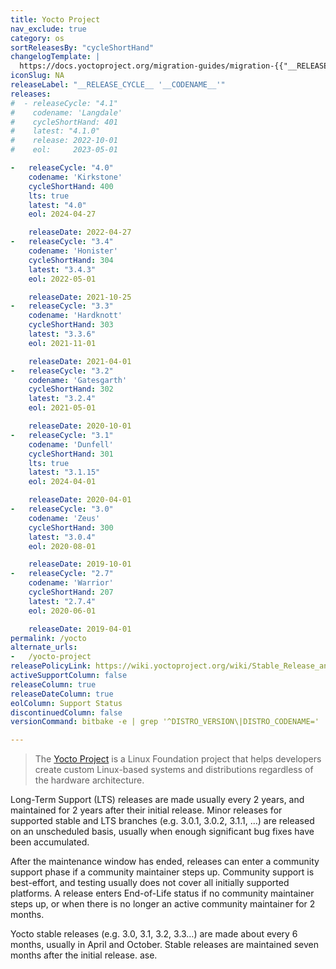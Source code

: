 ```yaml
---
title: Yocto Project
nav_exclude: true
category: os
sortReleasesBy: "cycleShortHand"
changelogTemplate: |
  https://docs.yoctoproject.org/migration-guides/migration-{{"__RELEASE_CYCLE__"| split: " " | first}}.html
iconSlug: NA
releaseLabel: "__RELEASE_CYCLE__ '__CODENAME__'"
releases:
#  - releaseCycle: "4.1"
#    codename: 'Langdale'
#    cycleShortHand: 401
#    latest: "4.1.0"
#    release: 2022-10-01
#    eol:     2023-05-01

-   releaseCycle: "4.0"
    codename: 'Kirkstone'
    cycleShortHand: 400
    lts: true
    latest: "4.0"
    eol: 2024-04-27

    releaseDate: 2022-04-27
-   releaseCycle: "3.4"
    codename: 'Honister'
    cycleShortHand: 304
    latest: "3.4.3"
    eol: 2022-05-01

    releaseDate: 2021-10-25
-   releaseCycle: "3.3"
    codename: 'Hardknott'
    cycleShortHand: 303
    latest: "3.3.6"
    eol: 2021-11-01

    releaseDate: 2021-04-01
-   releaseCycle: "3.2"
    codename: 'Gatesgarth'
    cycleShortHand: 302
    latest: "3.2.4"
    eol: 2021-05-01

    releaseDate: 2020-10-01
-   releaseCycle: "3.1"
    codename: 'Dunfell'
    cycleShortHand: 301
    lts: true
    latest: "3.1.15"
    eol: 2024-04-01

    releaseDate: 2020-04-01
-   releaseCycle: "3.0"
    codename: 'Zeus'
    cycleShortHand: 300
    latest: "3.0.4"
    eol: 2020-08-01

    releaseDate: 2019-10-01
-   releaseCycle: "2.7"
    codename: 'Warrior'
    cycleShortHand: 207
    latest: "2.7.4"
    eol: 2020-06-01

    releaseDate: 2019-04-01
permalink: /yocto
alternate_urls:
-   /yocto-project
releasePolicyLink: https://wiki.yoctoproject.org/wiki/Stable_Release_and_LTS
activeSupportColumn: false
releaseColumn: true
releaseDateColumn: true
eolColumn: Support Status
discontinuedColumn: false
versionCommand: bitbake -e | grep '^DISTRO_VERSION\|DISTRO_CODENAME='

---
```


> The [Yocto Project](https://www.yoctoproject.org/) is a Linux Foundation project that helps developers create custom Linux-based systems and distributions regardless of the hardware architecture.

Long-Term Support (LTS) releases are made usually every 2 years, and maintained for 2 years after their initial release. Minor releases for supported stable and LTS branches (e.g. 3.0.1, 3.0.2, 3.1.1, …) are released on an unscheduled basis, usually when enough significant bug fixes have been accumulated.

After the maintenance window has ended, releases can enter a community support phase if a community maintainer steps up.
Community support is best-effort, and testing usually does not cover all initially supported platforms.
A release enters End-of-Life status if no community maintainer steps up, or when there is no longer an active community maintainer for 2 months.

Yocto stable releases (e.g. 3.0, 3.1, 3.2, 3.3…) are made about every 6 months, usually in April and October.
Stable releases are maintained seven months after the initial release.
ase.
